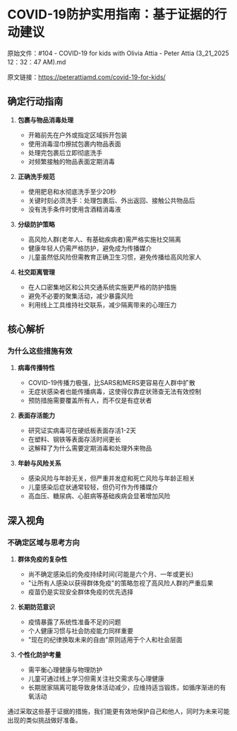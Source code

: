 # COVID-19防护实用指南：基于证据的行动建议

原始文件：#104 - COVID-19 for kids with Olivia Attia - Peter Attia (3_21_2025 12：32：47 AM).md

原文链接：https://peterattiamd.com/covid-19-for-kids/

## 确定行动指南

1. **包裹与物品消毒处理**
   - 开箱前先在户外或指定区域拆开包装
   - 使用消毒湿巾擦拭包裹内物品表面
   - 处理完包裹后立即彻底洗手
   - 对频繁接触的物品表面定期消毒

2. **正确洗手规范**
   - 使用肥皂和水彻底洗手至少20秒
   - 关键时刻必须洗手：处理包裹后、外出返回、接触公共物品后
   - 没有洗手条件时使用含酒精消毒液

3. **分级防护策略**
   - 高风险人群(老年人、有基础疾病者)需严格实施社交隔离
   - 健康年轻人仍需严格防护，避免成为传播媒介
   - 儿童虽然低风险但需教育正确卫生习惯，避免传播给高风险家人

4. **社交距离管理**
   - 在人口密集地区和公共交通系统实施更严格的防护措施
   - 避免不必要的聚集活动，减少暴露风险
   - 利用线上工具维持社交联系，减少隔离带来的心理压力

## 核心解析

### 为什么这些措施有效
1. **病毒传播特性**
   - COVID-19传播力极强，比SARS和MERS更容易在人群中扩散
   - 无症状感染者也能传播病毒，这使得仅靠症状筛查无法有效控制
   - 预防措施需要覆盖所有人，而不仅是有症状者

2. **表面存活能力**
   - 研究证实病毒可在硬纸板表面存活1-2天
   - 在塑料、钢铁等表面存活时间更长
   - 这解释了为什么需要定期消毒和处理外来物品

3. **年龄与风险关系**
   - 感染风险与年龄无关，但严重并发症和死亡风险与年龄正相关
   - 儿童感染后症状通常较轻，但仍可作为传播媒介
   - 高血压、糖尿病、心脏病等基础疾病会显著增加风险

## 深入视角

### 不确定区域与思考方向
1. **群体免疫的复杂性**
   - 尚不确定感染后的免疫持续时间(可能是六个月、一年或更长)
   - "让所有人感染以获得群体免疫"的策略忽视了高风险人群的严重后果
   - 疫苗仍是实现安全群体免疫的优先选择

2. **长期防范意识**
   - 疫情暴露了系统性准备不足的问题
   - 个人健康习惯与社会防疫能力同样重要
   - "现在的纪律换取未来的自由"原则适用于个人和社会层面

3. **个性化防护考量**
   - 需平衡心理健康与物理防护
   - 儿童可通过线上学习但需关注社交需求与心理健康
   - 长期居家隔离可能导致身体活动减少，应维持适当锻炼，如循序渐进的有氧活动

通过采取这些基于证据的措施，我们能更有效地保护自己和他人，同时为未来可能出现的类似挑战做好准备。